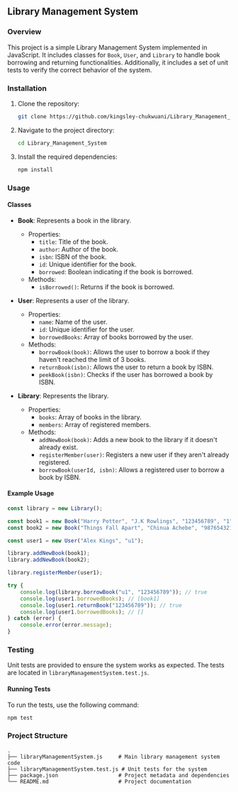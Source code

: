## Library Management System

### Overview
This project is a simple Library Management System implemented in JavaScript. It includes classes for `Book`, `User`, and `Library` to handle book borrowing and returning functionalities. Additionally, it includes a set of unit tests to verify the correct behavior of the system.

### Installation
1. Clone the repository:
   ```sh
   git clone https://github.com/kingsley-chukwuani/Library_Management_System.git
   ```
2. Navigate to the project directory:
   ```sh
   cd Library_Management_System
   ```
3. Install the required dependencies:
   ```sh
   npm install
   ```

### Usage

#### Classes

- **Book**: Represents a book in the library.
  - Properties:
    - `title`: Title of the book.
    - `author`: Author of the book.
    - `isbn`: ISBN of the book.
    - `id`: Unique identifier for the book.
    - `borrowed`: Boolean indicating if the book is borrowed.
  - Methods:
    - `isBorrowed()`: Returns if the book is borrowed.

- **User**: Represents a user of the library.
  - Properties:
    - `name`: Name of the user.
    - `id`: Unique identifier for the user.
    - `borrowedBooks`: Array of books borrowed by the user.
  - Methods:
    - `borrowBook(book)`: Allows the user to borrow a book if they haven't reached the limit of 3 books.
    - `returnBook(isbn)`: Allows the user to return a book by ISBN.
    - `peekBook(isbn)`: Checks if the user has borrowed a book by ISBN.

- **Library**: Represents the library.
  - Properties:
    - `books`: Array of books in the library.
    - `members`: Array of registered members.
  - Methods:
    - `addNewBook(book)`: Adds a new book to the library if it doesn't already exist.
    - `registerMember(user)`: Registers a new user if they aren't already registered.
    - `borrowBook(userId, isbn)`: Allows a registered user to borrow a book by ISBN.

#### Example Usage
```js
const library = new Library();

const book1 = new Book("Harry Potter", "J.K Rowlings", "123456789", "1");
const book2 = new Book("Things Fall Apart", "Chinua Achebe", "987654321", "2");

const user1 = new User("Alex Kings", "u1");

library.addNewBook(book1);
library.addNewBook(book2);

library.registerMember(user1);

try {
    console.log(library.borrowBook("u1", "123456789")); // true
    console.log(user1.borrowedBooks); // [book1]
    console.log(user1.returnBook("123456789")); // true
    console.log(user1.borrowedBooks); // []
} catch (error) {
    console.error(error.message);
}
```

### Testing
Unit tests are provided to ensure the system works as expected. The tests are located in `libraryManagementSystem.test.js`.

#### Running Tests
To run the tests, use the following command:
```sh
npm test
```

### Project Structure
```
.
├── libraryManagementSystem.js     # Main library management system code
├── libraryManagementSystem.test.js # Unit tests for the system
├── package.json                   # Project metadata and dependencies
└── README.md                      # Project documentation
```
